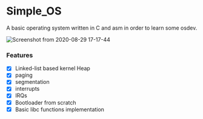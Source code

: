 # Simple_OS
A basic operating system written in C and asm in order to learn some osdev.

![Screenshot from 2020-08-29 17-17-44](https://user-images.githubusercontent.com/60041914/91638933-aca91480-ea1b-11ea-9fcf-f0ff4b06b837.png)

### Features
- [x] Linked-list based kernel Heap
- [x] paging
- [x] segmentation
- [x] interrupts
- [x] IRQs
- [x] Bootloader from scratch
- [x] Basic libc functions implementation
